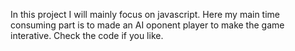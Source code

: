In this project I will mainly focus on javascript. Here my main time consuming part is to made an AI oponent player to make the game interative.
Check the code if you like.
